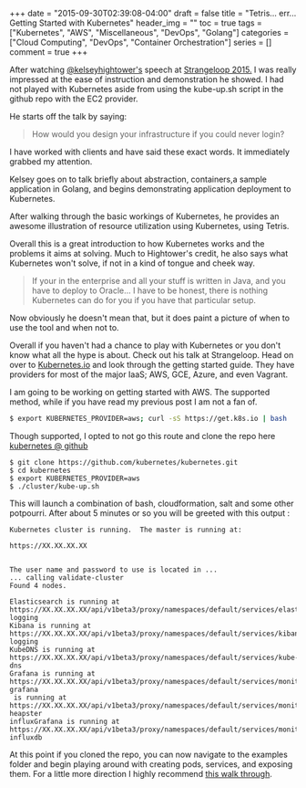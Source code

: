 +++
date = "2015-09-30T02:39:08-04:00"
draft = false
title =  "Tetris... err... Getting Started with Kubernetes"
header_img = ""
toc = true
tags = ["Kubernetes", "AWS", "Miscellaneous", "DevOps", "Golang"]
categories = ["Cloud Computing", "DevOps", "Container Orchestration"]
series = []
comment = true
+++

After watching [@kelseyhightower's](https://twitter.com/kelseyhightower) speech at [Strangeloop 2015.](https://www.youtube.com/watch?v=pozC9rBvAIs) I was really impressed at the ease of instruction and demonstration he showed. I had not played with Kubernetes aside from using the kube-up.sh script in the github repo with the EC2 provider.

He starts off the talk by saying:
> How would you design your infrastructure if you could never login?

I have worked with clients and have said these exact words. It immediately grabbed my attention. 

Kelsey goes on to talk briefly about abstraction, containers,a sample application in Golang, and begins demonstrating application deployment to Kubernetes. 

After walking through the basic workings of Kubernetes, he provides an awesome illustration of resource utilization using Kubernetes, using Tetris.

Overall this is a great introduction to how Kubernetes works and the problems it aims at solving. Much to Hightower's credit, he also says what Kubernetes won't solve, if not in a kind of tongue and cheek way.

>If your in the enterprise and all your stuff is written in Java, and you have to deploy to Oracle... I have to be honest, there is nothing Kubernetes can do for you if you have that particular setup.

Now obviously he doesn't mean that, but it does paint a picture of when to use the tool and when not to. 

Overall if you haven't had a chance to play with Kubernetes or you don't know what all the hype is about. Check out his talk at Strangeloop. Head on over to [Kubernetes.io](http://kubernetes.io) and look through the getting started guide. They have providers for most of the major IaaS; AWS, GCE, Azure, and even Vagrant.

I am going to be working on getting started with AWS. The supported method, while if you have read my previous post I am not a fan of.

```bash
$ export KUBERNETES_PROVIDER=aws; curl -sS https://get.k8s.io | bash
```
 
Though supported, I opted to not go this route and clone the repo here [kubernetes @ github](https://github.com/kubernetes/kubernetes)

```
$ git clone https://github.com/kubernetes/kubernetes.git
$ cd kubernetes
$ export KUBERNETES_PROVIDER=aws
$ ./cluster/kube-up.sh
```

This will launch a combination of bash, cloudformation, salt and some other potpourri. After about 5 minutes or so you will be greeted with this output :
```
Kubernetes cluster is running.  The master is running at:

https://XX.XX.XX.XX


The user name and password to use is located in ...
... calling validate-cluster
Found 4 nodes.
      
Elasticsearch is running at https://XX.XX.XX.XX/api/v1beta3/proxy/namespaces/default/services/elasticsearch-logging
Kibana is running at https://XX.XX.XX.XX/api/v1beta3/proxy/namespaces/default/services/kibana-logging
KubeDNS is running at https://XX.XX.XX.XX/api/v1beta3/proxy/namespaces/default/services/kube-dns
Grafana is running at https://XX.XX.XX.XX/api/v1beta3/proxy/namespaces/default/services/monitoring-grafana
 is running at https://XX.XX.XX.XX/api/v1beta3/proxy/namespaces/default/services/monitoring-heapster
influxGrafana is running at https://XX.XX.XX.XX/api/v1beta3/proxy/namespaces/default/services/monitoring-influxdb
```
At this point if you cloned the repo, you can now navigate to the examples folder and begin playing around with creating pods, services, and exposing them.  For a little more direction I highly recommend [this walk through](http://kubernetes.io/v1.0/examples/guestbook/).
